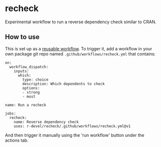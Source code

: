 # recheck

Experimental workflow to run a reverse dependency check similar to CRAN.


## How to use

This is set up as a [reusable workflow](https://docs.github.com/en/actions/using-workflows/reusing-workflows). To trigger it, add a workflow in your own package git repo named `.github/workflows/recheck.yml` that contains:

```
on:
  workflow_dispatch:
    inputs:
      which:
        type: choice
        description: Which dependents to check
        options:
        - strong
        - most

name: Run a recheck

jobs:
  recheck:
    name: Reverse dependency check
    uses: r-devel/recheck/.github/workflows/recheck.yml@v1
```

And then trigger it manually using the 'run workflow' button under the actions tab.

